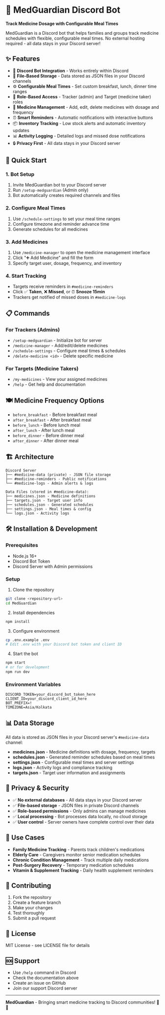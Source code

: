 # 🏥 MedGuardian Discord Bot

**Track Medicine Dosage with Configurable Meal Times**

MedGuardian is a Discord bot that helps families and groups track medicine schedules with flexible, configurable meal times. No external hosting required - all data stays in your Discord server!

## ✨ Features

- 🤖 **Discord Bot Integration** - Works entirely within Discord
- 📁 **File-Based Storage** - Data stored as JSON files in your Discord channels
- ⚙️ **Configurable Meal Times** - Set custom breakfast, lunch, dinner time ranges
- 👥 **Role-Based Access** - Tracker (admin) and Target (medicine taker) roles
- 💊 **Medicine Management** - Add, edit, delete medicines with dosage and frequency
- ⏰ **Smart Reminders** - Automatic notifications with interactive buttons
- 📦 **Inventory Tracking** - Low stock alerts and automatic inventory updates
- 📊 **Activity Logging** - Detailed logs and missed dose notifications
- 🔒 **Privacy First** - All data stays in your Discord server

## 🚀 Quick Start

### 1. Bot Setup
1. Invite MedGuardian bot to your Discord server
2. Run `/setup-medguardian` (Admin only)
3. Bot automatically creates required channels and files

### 2. Configure Meal Times
1. Use `/schedule-settings` to set your meal time ranges
2. Configure timezone and reminder advance time
3. Generate schedules for all medicines

### 3. Add Medicines
1. Use `/medicine-manager` to open the medicine management interface
2. Click "➕ Add Medicine" and fill the form
3. Specify target user, dosage, frequency, and inventory

### 4. Start Tracking
- Targets receive reminders in `#medicine-reminders`
- Click ✅ **Taken**, ❌ **Missed**, or ⏰ **Snooze 15min**
- Trackers get notified of missed doses in `#medicine-logs`

## 📋 Commands

### For Trackers (Admins)
- `/setup-medguardian` - Initialize bot for server
- `/medicine-manager` - Add/edit/delete medicines  
- `/schedule-settings` - Configure meal times & schedules
- `/delete-medicine <id>` - Delete specific medicine

### For Targets (Medicine Takers)
- `/my-medicines` - View your assigned medicines
- `/help` - Get help and documentation

## 🍽️ Medicine Frequency Options

- `before_breakfast` - Before breakfast meal
- `after_breakfast` - After breakfast meal  
- `before_lunch` - Before lunch meal
- `after_lunch` - After lunch meal
- `before_dinner` - Before dinner meal
- `after_dinner` - After dinner meal

## 🏗️ Architecture

```
Discord Server
├── #medicine-data (private) - JSON file storage
├── #medicine-reminders - Public notifications
└── #medicine-logs - Admin alerts & logs

Data Files (stored in #medicine-data):
├── medicines.json - Medicine definitions
├── targets.json - Target user info
├── schedules.json - Generated schedules
├── settings.json - Meal times & config
└── logs.json - Activity logs
```

## 🛠️ Installation & Development

### Prerequisites
- Node.js 16+ 
- Discord Bot Token
- Discord Server with Admin permissions

### Setup
1. Clone the repository
```bash
git clone <repository-url>
cd MedGuardian
```

2. Install dependencies
```bash
npm install
```

3. Configure environment
```bash
cp .env.example .env
# Edit .env with your Discord bot token and client ID
```

4. Start the bot
```bash
npm start
# or for development
npm run dev
```

### Environment Variables
```env
DISCORD_TOKEN=your_discord_bot_token_here
CLIENT_ID=your_discord_client_id_here
BOT_PREFIX=!
TIMEZONE=Asia/Kolkata
```

## 📊 Data Storage

All data is stored as JSON files in your Discord server's `#medicine-data` channel:

- **medicines.json** - Medicine definitions with dosage, frequency, targets
- **schedules.json** - Generated reminder schedules based on meal times
- **settings.json** - Configurable meal times and server settings
- **logs.json** - Activity logs and compliance tracking
- **targets.json** - Target user information and assignments

## 🔐 Privacy & Security

- ✅ **No external databases** - All data stays in your Discord server
- ✅ **File-based storage** - JSON files in private Discord channels
- ✅ **Role-based permissions** - Only admins can manage medicines
- ✅ **Local processing** - Bot processes data locally, no cloud storage
- ✅ **User control** - Server owners have complete control over their data

## 🎯 Use Cases

- **Family Medicine Tracking** - Parents track children's medications
- **Elderly Care** - Caregivers monitor senior medication schedules  
- **Chronic Condition Management** - Track multiple daily medications
- **Post-Surgery Recovery** - Temporary medication schedules
- **Vitamin & Supplement Tracking** - Daily health supplement reminders

## 🤝 Contributing

1. Fork the repository
2. Create a feature branch
3. Make your changes
4. Test thoroughly
5. Submit a pull request

## 📄 License

MIT License - see LICENSE file for details

## 🆘 Support

- Use `/help` command in Discord
- Check the documentation above
- Create an issue on GitHub
- Join our support Discord server

---

**MedGuardian** - Bringing smart medicine tracking to Discord communities! 💊⏰
